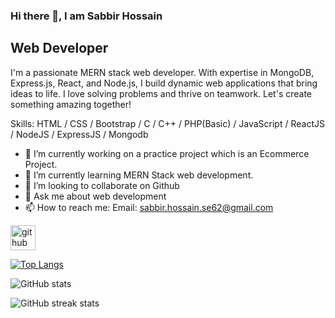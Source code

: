 ### Hi there 👋, I am Sabbir Hossain
## Web Developer
I'm a passionate MERN stack web developer. With expertise in MongoDB, Express.js, React, and Node.js, I build dynamic web applications that bring ideas to life. I love solving problems and thrive on teamwork. Let's create something amazing together!

Skills: HTML / CSS / Bootstrap /  C / C++ / PHP(Basic) / JavaScript / ReactJS / NodeJS / ExpressJS / Mongodb

- 🔭 I’m currently working on a practice project which is an Ecommerce Project. 
- 🌱 I’m currently learning MERN Stack web development. 
- 👯 I’m looking to collaborate on Github 
- 💬 Ask me about web development 
- 📫 How to reach me: Email: sabbir.hossain.se62@gmail.com 


[<img src='https://cdn.jsdelivr.net/npm/simple-icons@3.0.1/icons/github.svg' alt='github' height='40'>](https://github.com/sabbir-62)  

[![Top Langs](https://github-readme-stats.vercel.app/api/top-langs/?username=sabbir-62)](https://github.com/anuraghazra/github-readme-stats)

![GitHub stats](https://github-readme-stats.vercel.app/api?username=sabbir-62&show_icons=true&count_private=true)  

![GitHub streak stats](https://streak-stats.demolab.com/?user=sabbir-62)  
